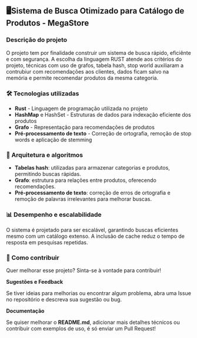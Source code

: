 ## 🖥️Sistema de Busca Otimizado para Catálogo de Produtos - MegaStore

### Descrição do projeto

O projeto tem por finalidade construir um sistema de busca rápido, eficiênte e com segurança. A escolha da linguagem RUST atende aos critérios do projeto, técnicas com uso de grafos, tabela hash, stop world auxiliaram a contrubiur com recomendações aos clientes, dados ficam salvo na memória e permite recomendar produtos da mesma categoria.

### 🛠️ Tecnologias utilizadas

- **Rust** - Linguagem de programação utilizada no projeto
- **HashMap** e HashSet - Estruturas de dados para indexação eficiente dos produtos
- **Grafo** - Representação para recomendações de produtos
- **Pré-processamento de texto** - Correção de ortografia, remoção de stop words e aplicação de stemming

### 📝 Arquitetura e algoritmos

- **Tabelas hash**: utilizadas para armazenar categorias e produtos, permitindo buscas rápidas.
- **Grafo**: estrutura para relações entre produtos, oferecendo recomendações.
- **Pré-processamento de texto**: correção de erros de ortografia e remoção de palavras irrelevantes para melhorar buscas.

### 📊 Desempenho e escalabilidade

O sistema é projetado para ser escalável, garantindo buscas eficientes mesmo com um catálogo extenso. A inclusão de cache reduz o tempo de resposta em pesquisas repetidas.

### 🤝 Como contribuir

Quer melhorar esse projeto? Sinta-se à vontade para contribuir!

**Sugestões e Feedback**<div>
Se tiver ideias para melhorias ou encontrar algum problema, abra uma Issue no repositório e descreva sua sugestão ou bug.

**Documentação**<div>
Se quiser melhorar o **README.md**, adicionar mais detalhes técnicos ou contribuir com exemplos de uso, é só enviar um Pull Request!


